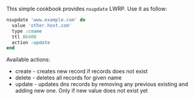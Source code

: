 This simple cookbook provides `nsupdate` LWRP.
Use it as follow:

```ruby
nsupdate 'www.example.com' do
  value 'other.host.com'
  type :cname
  ttl 86400
  action :update
end
```

Available actions:
* create - creates new record if records does not exist
* delete - deletes all records for given name
* update - updates dns records by removing any previous existing and adding new one. Only if new value does not exist yet

